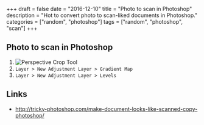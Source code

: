 +++
draft = false
date = "2016-12-10"
title = "Photo to scan in Photoshop"
description = "Hot to convert photo to scan-liked documents in Photoshop."
categories = ["random", "photoshop"]
tags = ["random", "photoshop", "scan"]
+++

## Photo to scan in Photoshop

1. ![Perspective Crop Tool](/img/photo-to-scan-in-photoshop/perspective-crop-tool.png)
1. `Layer > New Adjustment Layer > Gradient Map`
1. `Layer > New Adjustment Layer > Levels`

## Links

* http://tricky-photoshop.com/make-document-looks-like-scanned-copy-photoshop/
